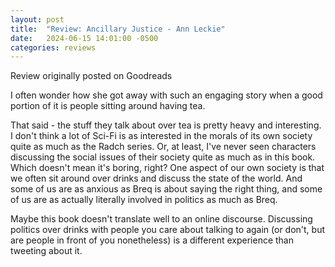 ```yaml
---
layout: post
title:  "Review: Ancillary Justice - Ann Leckie"
date:   2024-06-15 14:01:00 -0500
categories: reviews
---
```


Review originally posted on Goodreads

I often wonder how she got away with such an engaging story when a good portion of it is people sitting around having tea.

That said - the stuff they talk about over tea is pretty heavy and interesting. I don't think a lot of Sci-Fi is as interested in the morals of its own society quite as much as the Radch series. Or, at least, I've never seen characters discussing the social issues of their society quite as much as in this book. Which doesn't mean it's boring, right? One aspect of our own society is that we often sit around over drinks and discuss the state of the world. And some of us are as anxious as Breq is about saying the right thing, and some of us are as actually literally involved in politics as much as Breq.

Maybe this book doesn't translate well to an online discourse. Discussing politics over drinks with people you care about talking to again (or don't, but are people in front of you nonetheless) is a different experience than tweeting about it.
